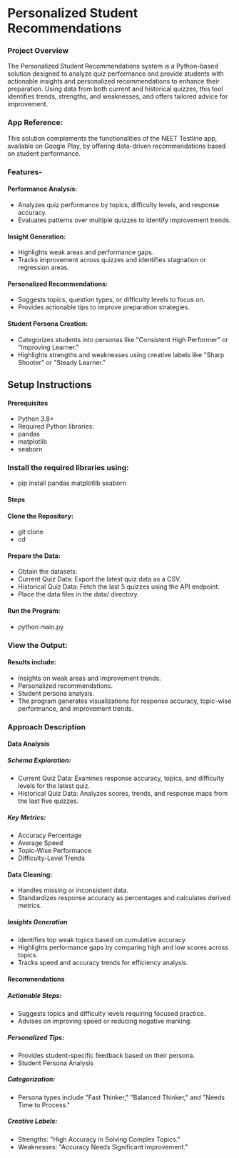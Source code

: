# Personalized Student Recommendations
### Project Overview
The Personalized Student Recommendations system is a Python-based solution designed to analyze quiz performance and provide students with actionable insights and personalized recommendations to enhance their preparation. Using data from both current and historical quizzes, this tool identifies trends, strengths, and weaknesses, and offers tailored advice for improvement.

### App Reference:
This solution complements the functionalities of the NEET Testline app, available on Google Play, by offering data-driven recommendations based on student performance.

### Features-
#### Performance Analysis:
* Analyzes quiz performance by topics, difficulty levels, and response accuracy. 
* Evaluates patterns over multiple quizzes to identify improvement trends.
#### Insight Generation:
* Highlights weak areas and performance gaps.
* Tracks improvement across quizzes and identifies stagnation or regression areas.
#### Personalized Recommendations:
* Suggests topics, question types, or difficulty levels to focus on.
* Provides actionable tips to improve preparation strategies.
#### Student Persona Creation:
* Categorizes students into personas like "Consistent High Performer" or "Improving Learner."
* Highlights strengths and weaknesses using creative labels like "Sharp Shooter" or "Steady Learner."

## Setup Instructions
#### Prerequisites
* Python 3.8+
* Required Python libraries:
* pandas
* matplotlib
* seaborn
### Install the required libraries using:
* pip install pandas matplotlib seaborn
#### Steps
#### Clone the Repository:
* git clone <repository-url>
* cd <repository-folder>

#### Prepare the Data:
* Obtain the datasets:
* Current Quiz Data: Export the latest quiz data as a CSV.
* Historical Quiz Data: Fetch the last 5 quizzes using the API endpoint.
* Place the data files in the data/ directory.

#### Run the Program:
* python main.py
  
### View the Output:
#### Results include:
* Insights on weak areas and improvement trends.
* Personalized recommendations.
* Student persona analysis.
* The program generates visualizations for response accuracy, topic-wise performance, and improvement trends.

### Approach Description
#### Data Analysis
##### Schema Exploration:
* Current Quiz Data: Examines response accuracy, topics, and difficulty levels for the latest quiz.
* Historical Quiz Data: Analyzes scores, trends, and response maps from the last five quizzes.
##### Key Metrics:
* Accuracy Percentage
* Average Speed
* Topic-Wise Performance
* Difficulty-Level Trends
#### Data Cleaning:
* Handles missing or inconsistent data.
* Standardizes response accuracy as percentages and calculates derived metrics.
##### Insights Generation
* Identifies top weak topics based on cumulative accuracy.
* Highlights performance gaps by comparing high and low scores across topics.
* Tracks speed and accuracy trends for efficiency analysis.
#### Recommendations
##### Actionable Steps:
* Suggests topics and difficulty levels requiring focused practice.
* Advises on improving speed or reducing negative marking.
##### Personalized Tips:
* Provides student-specific feedback based on their persona.
* Student Persona Analysis
##### Categorization:
* Persona types include "Fast Thinker," "Balanced Thinker," and "Needs Time to Process."
##### Creative Labels:
* Strengths: "High Accuracy in Solving Complex Topics."
* Weaknesses: "Accuracy Needs Significant Improvement."
